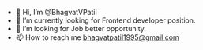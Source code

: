 - 👋 Hi, I’m @BhagvatVPatil
- 👀 I’m currently looking for Frontend developer position.
- 💞️ I’m looking for Job better opportunity. 
- 📫 How to reach me bhagvatpatil1995@gmail.com


<!---
BhagvatVPatil/BhagvatVPatil is a ✨ special ✨ repository because its `README.md` (this file) appears on your GitHub profile.
You can click the Preview link to take a look at your changes.
--->
